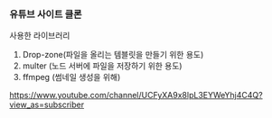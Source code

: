 ### 유튜브 사이트 클론

사용한 라이브러리 
1. Drop-zone(파일을 올리는 템블릿을 만들기 위한 용도)
2. multer (노드 서버에 파일을 저장하기 위한 용도)
3. ffmpeg (썸네일 생성을 위해)

https://www.youtube.com/channel/UCFyXA9x8lpL3EYWeYhj4C4Q?view_as=subscriber


